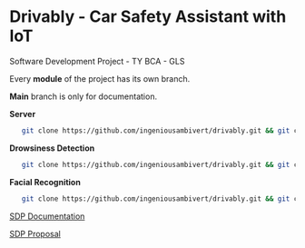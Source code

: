 # Drivably - Car Safety Assistant with IoT
Software Development Project - TY BCA - GLS 

Every **module** of the project has its own branch. 

 **Main** branch is only for documentation.
 
 **Server**
 ```bash
    git clone https://github.com/ingeniousambivert/drivably.git && git checkout server 
```

 **Drowsiness Detection**
 ```bash
    git clone https://github.com/ingeniousambivert/drivably.git && git checkout drowsiness-detection 
```

 **Facial Recognition**
 ```bash
    git clone https://github.com/ingeniousambivert/drivably.git && git checkout facial-recognition 
```
 

[SDP Documentation](https://docs.google.com/document/d/1x1UO4qixu3agEuyd0DjvhxfHhT1m4Ka7UGL-Xs9vXtQ/edit?ts=5f9a4460#)

[SDP Proposal](https://docs.google.com/document/d/1K69xAMH8sVpEmwizBmdC80Qoa7_X9qYjWIPpXe45cSw/edit?ts=5ea6a769)
